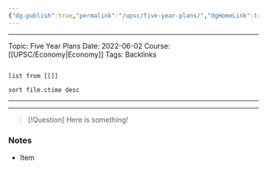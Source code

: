 ```yaml
---
{"dg-publish":true,"permalink":"/upsc/five-year-plans/","dgHomeLink":true,"dgPassFrontmatter":false}
---
```


----

Topic: Five Year Plans
Date: 2022-06-02
Course: [[UPSC/Economy|Economy]]
Tags:
Backlinks 
```dataview

list from [[]]

sort file.ctime desc

```

----




---

> [!Question]
> Here is something! 


### Notes
- Item



